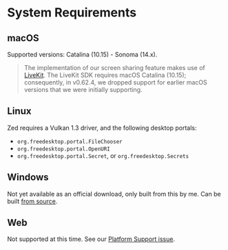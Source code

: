 # System Requirements

## macOS

Supported versions: Catalina (10.15) - Sonoma (14.x).

> The implementation of our screen sharing feature makes use of [LiveKit](https://livekit.io). The LiveKit SDK requires macOS Catalina (10.15); consequently, in v0.62.4, we dropped support for earlier macOS versions that we were initially supporting.

## Linux

Zed requires a Vulkan 1.3 driver, and the following desktop portals:

- `org.freedesktop.portal.FileChooser`
- `org.freedesktop.portal.OpenURI`
- `org.freedesktop.portal.Secret`, or `org.freedesktop.Secrets`

## Windows

Not yet available as an official download, only built from this by me. Can be built [from source](./development/windows.md).

## Web

Not supported at this time. See our [Platform Support issue](https://github.com/zed-industries/zed/issues/5391).
